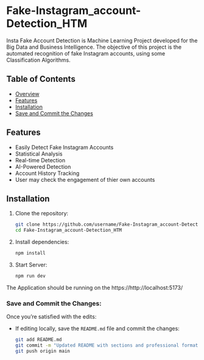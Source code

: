 # Fake-Instagram_account-Detection_HTM
Insta Fake Account Detection is Machine Learning Project developed for the Big Data and Business Intelligence. The objective of this project is the automated recognition of fake Instagram accounts, using some Classification Algorithms.

## Table of Contents
- [Overview](#overview)
- [Features](#features)
- [Installation](#installation)
- [Save and Commit the Changes](#Commit)

## Features
- Easily Detect Fake Instagram Accounts 
- Statistical Analysis
- Real-time Detection
- AI-Powered Detection
- Account History Tracking
- User may check the engagement of thier own accounts	

## Installation
1. Clone the repository:
   ```bash
   git clone https://github.com/username/Fake-Instagram_account-Detection_HTM.git
   cd Fake-Instagram_account-Detection_HTM
   
2. Install dependencies:
	```bash
	npm install

3. Start Server:
	```bash
	npm run dev
The Application should be running on the https://http://localhost:5173/


###  **Save and Commit the Changes**:
Once you’re satisfied with the edits:
- If editing locally, save the `README.md` file and commit the changes:
  ```bash
  git add README.md
  git commit -m "Updated README with sections and professional formatting"
  git push origin main


